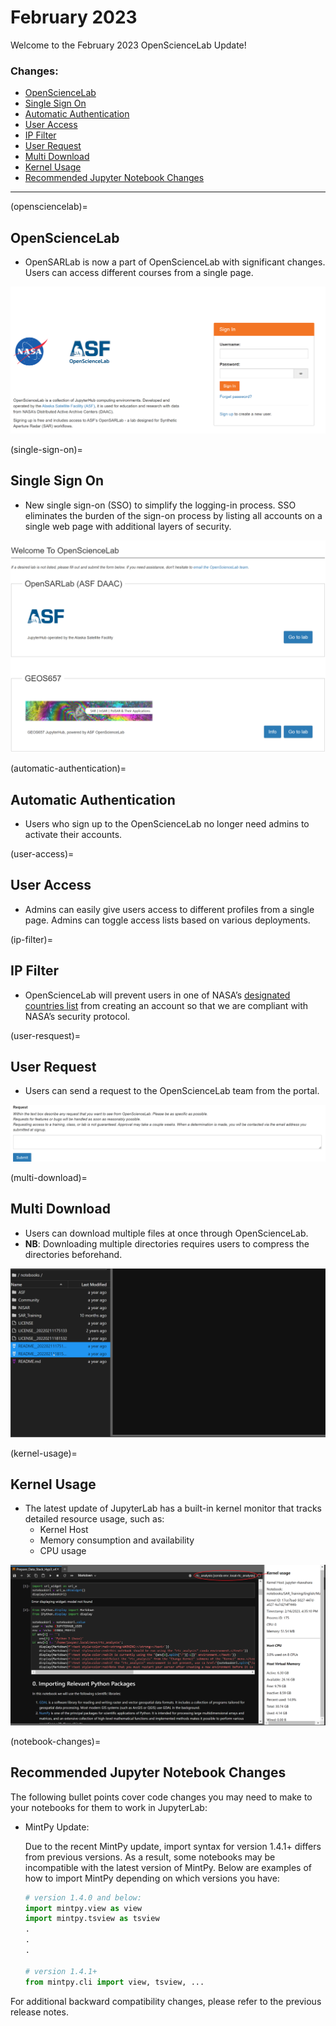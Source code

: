 # February 2023

Welcome to the February 2023 OpenScienceLab Update!

### Changes:
- [OpenScienceLab](#opensciencelab)
- [Single Sign On](#single-sign-on)
- [Automatic Authentication](#automatic-authentication)
- [User Access](#user-access)
- [IP Filter](#ip-filter)
- [User Request](#user-resquest)
- [Multi Download](#multi-download)
- [Kernel Usage](#kernel-usage)
- [Recommended Jupyter Notebook Changes](#notebook-changes)

---

(opensciencelab)=
## **OpenScienceLab**

- OpenSARLab is now a part of OpenScienceLab with significant changes. Users can access different courses from a single page.

![opensciencelab front page](../assets/opensciencelab.PNG)

(single-sign-on)=
## **Single Sign On**

- New single sign-on (SSO) to simplify the logging-in process. SSO eliminates the burden of the sign-on process by listing all accounts on a single web page with additional layers of security.

![sso page](../assets/single_sign_on.PNG)

(automatic-authentication)=
## **Automatic Authentication**
- Users who sign up to the OpenScienceLab no longer need admins to activate their accounts.

(user-access)=
## **User Access**
- Admins can easily give users access to different profiles from a single page. Admins can toggle access lists based on various deployments.

(ip-filter)=
## **IP Filter**

- OpenScienceLab will prevent users in one of NASA’s [designated countries list](https://www.nasa.gov/sites/default/files/atoms/files/designated_country_list_6.10.2022.pdf) from creating an account so that we are compliant with NASA’s security protocol.

(user-resquest)=
## **User Request**
- Users can send a request to the OpenScienceLab team from the portal. 

![user request](../assets/user_request.PNG)

(multi-download)=
## **Multi Download**
- Users can download multiple files at once through OpenScienceLab.
- **NB**: Downloading multiple directories requires users to compress the directories beforehand.

![multi download](../assets/multi_download.gif)

(kernel-usage)=
## **Kernel Usage**
- The latest update of JupyterLab has a built-in kernel monitor that tracks detailed resource usage, such as:
  - Kernel Host
  - Memory consumption and availability
  - CPU usage


![kernel usage](../assets/kernel_usage.PNG)


(notebook-changes)=
## **Recommended Jupyter Notebook Changes**

The following bullet points cover code changes you may need to make to your notebooks for them to work in JupyterLab:

- MintPy Update:

    Due to the recent MintPy update, import syntax for version 1.4.1+ differs from previous versions. As a result, some notebooks may be incompatible with the latest version of MintPy. Below are examples of how to import MintPy depending on which versions you have:

    ``` python
    # version 1.4.0 and below:
    import mintpy.view as view
    import mintpy.tsview as tsview
    .
    .
    .
    
    # version 1.4.1+
    from mintpy.cli import view, tsview, ...        
    ```

For additional backward compatibility changes, please refer to the previous release notes.
